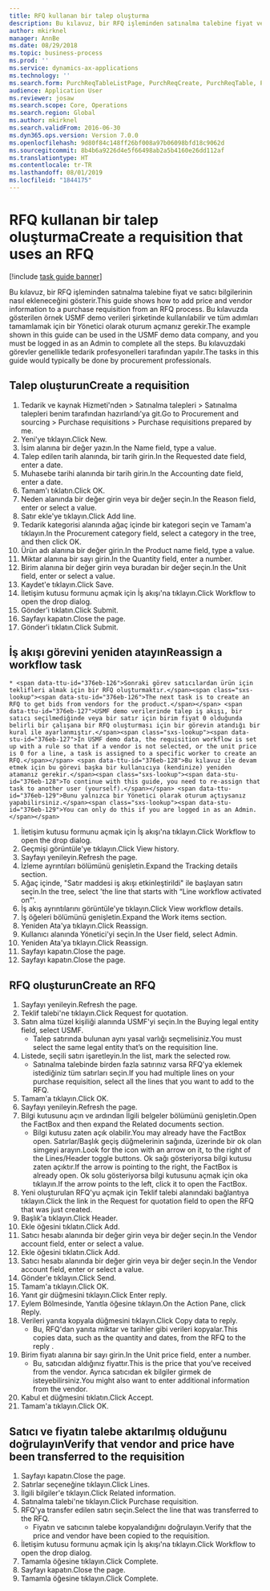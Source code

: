 ```yaml
---
title: RFQ kullanan bir talep oluşturma
description: Bu kılavuz, bir RFQ işleminden satınalma talebine fiyat ve satıcı bilgilerinin nasıl ekleneceğini gösterir.
author: mkirknel
manager: AnnBe
ms.date: 08/29/2018
ms.topic: business-process
ms.prod: ''
ms.service: dynamics-ax-applications
ms.technology: ''
ms.search.form: PurchReqTableListPage, PurchReqCreate, PurchReqTable, PurchReqLineRelatedDocuments, EcoResCategorySingleLookup, PurchReqWorkflowDropDialog, WorkflowSubmitDialog, WorkflowStatus, WorkflowWorkItemActionDialog, WorkflowUserListLookup, PurchReqCopyRFQ, SysDataAreaSelectLookup, PurchRFQCaseTable, PurchRFQEditLines, PurchRFQReplyTable, UnitOfMeasureLookup
audience: Application User
ms.reviewer: josaw
ms.search.scope: Core, Operations
ms.search.region: Global
ms.author: mkirknel
ms.search.validFrom: 2016-06-30
ms.dyn365.ops.version: Version 7.0.0
ms.openlocfilehash: 9d80f84c148ff26bf008a97b06098bfd18c9062d
ms.sourcegitcommit: 8b4b6a9226d4e5f66498ab2a5b4160e26dd112af
ms.translationtype: HT
ms.contentlocale: tr-TR
ms.lasthandoff: 08/01/2019
ms.locfileid: "1844175"
---
```

# <a name="create-a-requisition-that-uses-an-rfq"></a><span data-ttu-id="376eb-103">RFQ kullanan bir talep oluşturma</span><span class="sxs-lookup"><span data-stu-id="376eb-103">Create a requisition that uses an RFQ</span></span>

[!include [task guide banner](../../includes/task-guide-banner.md)]

<span data-ttu-id="376eb-104">Bu kılavuz, bir RFQ işleminden satınalma talebine fiyat ve satıcı bilgilerinin nasıl ekleneceğini gösterir.</span><span class="sxs-lookup"><span data-stu-id="376eb-104">This guide shows how to add price and vendor information to a purchase requisition from an RFQ process.</span></span> <span data-ttu-id="376eb-105">Bu kılavuzda gösterilen örnek USMF demo verileri şirketinde kullanılabilir ve tüm adımları tamamlamak için bir Yönetici olarak oturum açmanız gerekir.</span><span class="sxs-lookup"><span data-stu-id="376eb-105">The example shown in this guide can be used in the USMF demo data company, and you must be logged in as an Admin to complete all the steps.</span></span> <span data-ttu-id="376eb-106">Bu kılavuzdaki görevler genellikle tedarik profesyonelleri tarafından yapılır.</span><span class="sxs-lookup"><span data-stu-id="376eb-106">The tasks in this guide would typically be done by procurement professionals.</span></span>


## <a name="create-a-requisition"></a><span data-ttu-id="376eb-107">Talep oluşturun</span><span class="sxs-lookup"><span data-stu-id="376eb-107">Create a requisition</span></span>
1. <span data-ttu-id="376eb-108">Tedarik ve kaynak Hizmeti'nden > Satınalma talepleri > Satınalma talepleri benim tarafından hazırlandı'ya git.</span><span class="sxs-lookup"><span data-stu-id="376eb-108">Go to Procurement and sourcing > Purchase requisitions > Purchase requisitions prepared by me.</span></span>
2. <span data-ttu-id="376eb-109">Yeni'ye tıklayın.</span><span class="sxs-lookup"><span data-stu-id="376eb-109">Click New.</span></span>
3. <span data-ttu-id="376eb-110">İsim alanına bir değer yazın.</span><span class="sxs-lookup"><span data-stu-id="376eb-110">In the Name field, type a value.</span></span>
4. <span data-ttu-id="376eb-111">Talep edilen tarih alanında, bir tarih girin.</span><span class="sxs-lookup"><span data-stu-id="376eb-111">In the Requested date field, enter a date.</span></span>
5. <span data-ttu-id="376eb-112">Muhasebe tarihi alanında bir tarih girin.</span><span class="sxs-lookup"><span data-stu-id="376eb-112">In the Accounting date field, enter a date.</span></span>
6. <span data-ttu-id="376eb-113">Tamam'ı tıklatın.</span><span class="sxs-lookup"><span data-stu-id="376eb-113">Click OK.</span></span>
7. <span data-ttu-id="376eb-114">Neden alanında bir değer girin veya bir değer seçin.</span><span class="sxs-lookup"><span data-stu-id="376eb-114">In the Reason field, enter or select a value.</span></span>
8. <span data-ttu-id="376eb-115">Satır ekle'ye tıklayın.</span><span class="sxs-lookup"><span data-stu-id="376eb-115">Click Add line.</span></span>
9. <span data-ttu-id="376eb-116">Tedarik kategorisi alanında ağaç içinde bir kategori seçin ve Tamam'a tıklayın.</span><span class="sxs-lookup"><span data-stu-id="376eb-116">In the Procurement category field, select a category in the tree, and then click OK.</span></span>
10. <span data-ttu-id="376eb-117">Ürün adı alanına bir değer girin.</span><span class="sxs-lookup"><span data-stu-id="376eb-117">In the Product name field, type a value.</span></span>
11. <span data-ttu-id="376eb-118">Miktar alanına bir sayı girin.</span><span class="sxs-lookup"><span data-stu-id="376eb-118">In the Quantity field, enter a number.</span></span>
12. <span data-ttu-id="376eb-119">Birim alanına bir değer girin veya buradan bir değer seçin.</span><span class="sxs-lookup"><span data-stu-id="376eb-119">In the Unit field, enter or select a value.</span></span>
13. <span data-ttu-id="376eb-120">Kaydet'e tıklayın.</span><span class="sxs-lookup"><span data-stu-id="376eb-120">Click Save.</span></span>
14. <span data-ttu-id="376eb-121">İletişim kutusu formunu açmak için İş akışı'na tıklayın.</span><span class="sxs-lookup"><span data-stu-id="376eb-121">Click Workflow to open the drop dialog.</span></span>
15. <span data-ttu-id="376eb-122">Gönder'i tıklatın.</span><span class="sxs-lookup"><span data-stu-id="376eb-122">Click Submit.</span></span>
16. <span data-ttu-id="376eb-123">Sayfayı kapatın.</span><span class="sxs-lookup"><span data-stu-id="376eb-123">Close the page.</span></span>
17. <span data-ttu-id="376eb-124">Gönder'i tıklatın.</span><span class="sxs-lookup"><span data-stu-id="376eb-124">Click Submit.</span></span>

## <a name="reassign-a-workflow-task"></a><span data-ttu-id="376eb-125">İş akışı görevini yeniden atayın</span><span class="sxs-lookup"><span data-stu-id="376eb-125">Reassign a workflow task</span></span>
    * <span data-ttu-id="376eb-126">Sonraki görev satıcılardan ürün için teklifleri almak için bir RFQ oluşturmaktır.</span><span class="sxs-lookup"><span data-stu-id="376eb-126">The next task is to create an RFQ to get bids from vendors for the product.</span></span> <span data-ttu-id="376eb-127">USMF demo verilerinde talep iş akışı, bir satıcı seçilmediğinde veya bir satır için birim fiyat 0 olduğunda belirli bir çalışana bir RFQ oluşturması için bir görevin atandığı bir kural ile ayarlanmıştır.</span><span class="sxs-lookup"><span data-stu-id="376eb-127">In USMF demo data, the requisition workflow is set up with a rule so that if a vendor is not selected, or the unit price is 0 for a line, a task is assigned to a specific worker to create an RFQ.</span></span> <span data-ttu-id="376eb-128">Bu kılavuz ile devam etmek için bu görevi başka bir kullanıcıya (kendinize) yeniden atamanız gerekir.</span><span class="sxs-lookup"><span data-stu-id="376eb-128">To continue with this guide, you need to re-assign that task to another user (yourself).</span></span> <span data-ttu-id="376eb-129">Bunu yalnızca bir Yönetici olarak oturum açtıysanız yapabilirsiniz.</span><span class="sxs-lookup"><span data-stu-id="376eb-129">You can only do this if you are logged in as an Admin.</span></span>  
1. <span data-ttu-id="376eb-130">İletişim kutusu formunu açmak için İş akışı'na tıklayın.</span><span class="sxs-lookup"><span data-stu-id="376eb-130">Click Workflow to open the drop dialog.</span></span>
2. <span data-ttu-id="376eb-131">Geçmişi görüntüle'ye tıklayın.</span><span class="sxs-lookup"><span data-stu-id="376eb-131">Click View history.</span></span>
3. <span data-ttu-id="376eb-132">Sayfayı yenileyin.</span><span class="sxs-lookup"><span data-stu-id="376eb-132">Refresh the page.</span></span>
4. <span data-ttu-id="376eb-133">İzleme ayrıntıları bölümünü genişletin.</span><span class="sxs-lookup"><span data-stu-id="376eb-133">Expand the Tracking details section.</span></span>
5. <span data-ttu-id="376eb-134">Ağaç içinde, "Satır maddesi iş akışı etkinleştirildi" ile başlayan satırı seçin.</span><span class="sxs-lookup"><span data-stu-id="376eb-134">In the tree, select 'the line that starts with “Line workflow activated on”'.</span></span>
6. <span data-ttu-id="376eb-135">İş akış ayrıntılarını görüntüle'ye tıklayın.</span><span class="sxs-lookup"><span data-stu-id="376eb-135">Click View workflow details.</span></span>
7. <span data-ttu-id="376eb-136">İş öğeleri bölümünü genişletin.</span><span class="sxs-lookup"><span data-stu-id="376eb-136">Expand the Work items section.</span></span>
8. <span data-ttu-id="376eb-137">Yeniden Ata'ya tıklayın.</span><span class="sxs-lookup"><span data-stu-id="376eb-137">Click Reassign.</span></span>
9. <span data-ttu-id="376eb-138">Kullanıcı alanında Yönetici'yi seçin.</span><span class="sxs-lookup"><span data-stu-id="376eb-138">In the User field, select Admin.</span></span>
10. <span data-ttu-id="376eb-139">Yeniden Ata'ya tıklayın.</span><span class="sxs-lookup"><span data-stu-id="376eb-139">Click Reassign.</span></span>
11. <span data-ttu-id="376eb-140">Sayfayı kapatın.</span><span class="sxs-lookup"><span data-stu-id="376eb-140">Close the page.</span></span>
12. <span data-ttu-id="376eb-141">Sayfayı kapatın.</span><span class="sxs-lookup"><span data-stu-id="376eb-141">Close the page.</span></span>

## <a name="create-an-rfq"></a><span data-ttu-id="376eb-142">RFQ oluşturun</span><span class="sxs-lookup"><span data-stu-id="376eb-142">Create an RFQ</span></span>
1. <span data-ttu-id="376eb-143">Sayfayı yenileyin.</span><span class="sxs-lookup"><span data-stu-id="376eb-143">Refresh the page.</span></span>
2. <span data-ttu-id="376eb-144">Teklif talebi'ne tıklayın.</span><span class="sxs-lookup"><span data-stu-id="376eb-144">Click Request for quotation.</span></span>
3. <span data-ttu-id="376eb-145">Satın alma tüzel kişiliği alanında USMF'yi seçin.</span><span class="sxs-lookup"><span data-stu-id="376eb-145">In the Buying legal entity field, select USMF.</span></span>
    * <span data-ttu-id="376eb-146">Talep satırında bulunan aynı yasal varlığı seçmelisiniz.</span><span class="sxs-lookup"><span data-stu-id="376eb-146">You must select the same legal entity that’s on the requisition line.</span></span>  
4. <span data-ttu-id="376eb-147">Listede, seçili satırı işaretleyin.</span><span class="sxs-lookup"><span data-stu-id="376eb-147">In the list, mark the selected row.</span></span>
    * <span data-ttu-id="376eb-148">Satınalma talebinde birden fazla satırınız varsa RFQ'ya eklemek istediğiniz tüm satırları seçin.</span><span class="sxs-lookup"><span data-stu-id="376eb-148">If you had multiple lines on your purchase requisition, select all the lines that you want to add to the RFQ.</span></span>  
5. <span data-ttu-id="376eb-149">Tamam'a tıklayın.</span><span class="sxs-lookup"><span data-stu-id="376eb-149">Click OK.</span></span>
6. <span data-ttu-id="376eb-150">Sayfayı yenileyin.</span><span class="sxs-lookup"><span data-stu-id="376eb-150">Refresh the page.</span></span>
7. <span data-ttu-id="376eb-151">Bilgi kutusunu açın ve ardından İlgili belgeler bölümünü genişletin.</span><span class="sxs-lookup"><span data-stu-id="376eb-151">Open the FactBox and then expand the Related documents section.</span></span>
    * <span data-ttu-id="376eb-152">Bilgi kutusu zaten açık olabilir.</span><span class="sxs-lookup"><span data-stu-id="376eb-152">You may already have the FactBox open.</span></span> <span data-ttu-id="376eb-153">Satırlar/Başlık geçiş düğmelerinin sağında, üzerinde bir ok olan simgeyi arayın.</span><span class="sxs-lookup"><span data-stu-id="376eb-153">Look for the icon with an arrow on it, to the right of the Lines/Header toggle buttons.</span></span> <span data-ttu-id="376eb-154">Ok sağı gösteriyorsa bilgi kutusu zaten açıktır.</span><span class="sxs-lookup"><span data-stu-id="376eb-154">If the arrow is pointing to the right, the FactBox is already open.</span></span> <span data-ttu-id="376eb-155">Ok solu gösteriyorsa bilgi kutusunu açmak için oka tıklayın.</span><span class="sxs-lookup"><span data-stu-id="376eb-155">If the arrow points to the left, click it to open the FactBox.</span></span>  
8. <span data-ttu-id="376eb-156">Yeni oluşturulan RFQ'yu açmak için Teklif talebi alanındaki bağlantıya tıklayın.</span><span class="sxs-lookup"><span data-stu-id="376eb-156">Click the link in the Request for quotation field to open the RFQ that was just created.</span></span>
9. <span data-ttu-id="376eb-157">Başlık'a tıklayın.</span><span class="sxs-lookup"><span data-stu-id="376eb-157">Click Header.</span></span>
10. <span data-ttu-id="376eb-158">Ekle öğesini tıklatın.</span><span class="sxs-lookup"><span data-stu-id="376eb-158">Click Add.</span></span>
11. <span data-ttu-id="376eb-159">Satıcı hesabı alanında bir değer girin veya bir değer seçin.</span><span class="sxs-lookup"><span data-stu-id="376eb-159">In the Vendor account field, enter or select a value.</span></span>
12. <span data-ttu-id="376eb-160">Ekle öğesini tıklatın.</span><span class="sxs-lookup"><span data-stu-id="376eb-160">Click Add.</span></span>
13. <span data-ttu-id="376eb-161">Satıcı hesabı alanında bir değer girin veya bir değer seçin.</span><span class="sxs-lookup"><span data-stu-id="376eb-161">In the Vendor account field, enter or select a value.</span></span>
14. <span data-ttu-id="376eb-162">Gönder'e tıklayın.</span><span class="sxs-lookup"><span data-stu-id="376eb-162">Click Send.</span></span>
15. <span data-ttu-id="376eb-163">Tamam'a tıklayın.</span><span class="sxs-lookup"><span data-stu-id="376eb-163">Click OK.</span></span>
16. <span data-ttu-id="376eb-164">Yanıt gir düğmesini tıklayın.</span><span class="sxs-lookup"><span data-stu-id="376eb-164">Click Enter reply.</span></span>
17. <span data-ttu-id="376eb-165">Eylem Bölmesinde, Yanıtla öğesine tıklayın.</span><span class="sxs-lookup"><span data-stu-id="376eb-165">On the Action Pane, click Reply.</span></span>
18. <span data-ttu-id="376eb-166">Verileri yanıta kopyala düğmesini tıklayın.</span><span class="sxs-lookup"><span data-stu-id="376eb-166">Click Copy data to reply.</span></span>
    * <span data-ttu-id="376eb-167">Bu, RFQ'dan yanıta miktar ve tarihler gibi verileri kopyalar.</span><span class="sxs-lookup"><span data-stu-id="376eb-167">This copies data, such as the quantity and dates, from the RFQ to the reply .</span></span>  
19. <span data-ttu-id="376eb-168">Birim fiyatı alanına bir sayı girin.</span><span class="sxs-lookup"><span data-stu-id="376eb-168">In the Unit price field, enter a number.</span></span>
    * <span data-ttu-id="376eb-169">Bu, satıcıdan aldığınız fiyattır.</span><span class="sxs-lookup"><span data-stu-id="376eb-169">This is the price that you’ve received from the vendor.</span></span> <span data-ttu-id="376eb-170">Ayrıca satıcıdan ek bilgiler girmek de isteyebilirsiniz.</span><span class="sxs-lookup"><span data-stu-id="376eb-170">You might also want to enter additional information from the vendor.</span></span>  
20. <span data-ttu-id="376eb-171">Kabul et düğmesini tıklatın.</span><span class="sxs-lookup"><span data-stu-id="376eb-171">Click Accept.</span></span>
21. <span data-ttu-id="376eb-172">Tamam'a tıklayın.</span><span class="sxs-lookup"><span data-stu-id="376eb-172">Click OK.</span></span>

## <a name="verify-that-vendor-and-price-have-been-transferred-to-the-requisition"></a><span data-ttu-id="376eb-173">Satıcı ve fiyatın talebe aktarılmış olduğunu doğrulayın</span><span class="sxs-lookup"><span data-stu-id="376eb-173">Verify that vendor and price have been transferred to the requisition</span></span>
1. <span data-ttu-id="376eb-174">Sayfayı kapatın.</span><span class="sxs-lookup"><span data-stu-id="376eb-174">Close the page.</span></span>
2. <span data-ttu-id="376eb-175">Satırlar seçeneğine tıklayın.</span><span class="sxs-lookup"><span data-stu-id="376eb-175">Click Lines.</span></span>
3. <span data-ttu-id="376eb-176">İlgili bilgiler'e tıklayın.</span><span class="sxs-lookup"><span data-stu-id="376eb-176">Click Related information.</span></span>
4. <span data-ttu-id="376eb-177">Satınalma talebi'ne tıklayın.</span><span class="sxs-lookup"><span data-stu-id="376eb-177">Click Purchase requisition.</span></span>
5. <span data-ttu-id="376eb-178">RFQ'ya transfer edilen satırı seçin.</span><span class="sxs-lookup"><span data-stu-id="376eb-178">Select the line that was transferred to the RFQ.</span></span>
    * <span data-ttu-id="376eb-179">Fiyatın ve satıcının talebe kopyalandığını doğrulayın.</span><span class="sxs-lookup"><span data-stu-id="376eb-179">Verify that the price and vendor have been copied to the requisition.</span></span>  
6. <span data-ttu-id="376eb-180">İletişim kutusu formunu açmak için İş akışı'na tıklayın.</span><span class="sxs-lookup"><span data-stu-id="376eb-180">Click Workflow to open the drop dialog.</span></span>
7. <span data-ttu-id="376eb-181">Tamamla öğesine tıklayın.</span><span class="sxs-lookup"><span data-stu-id="376eb-181">Click Complete.</span></span>
8. <span data-ttu-id="376eb-182">Sayfayı kapatın.</span><span class="sxs-lookup"><span data-stu-id="376eb-182">Close the page.</span></span>
9. <span data-ttu-id="376eb-183">Tamamla öğesine tıklayın.</span><span class="sxs-lookup"><span data-stu-id="376eb-183">Click Complete.</span></span>

